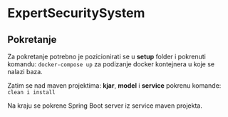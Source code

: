 # ExpertSecuritySystem

## Pokretanje
Za pokretanje potrebno je pozicionirati se u **setup** folder i pokrenuti komandu:
``` docker-compose up ```
za podizanje docker kontejnera u koje se nalazi baza.

Zatim se nad maven projektima: **kjar**, **model** i **service** pokrenu komande:
``` clean i install ```

Na kraju se pokrene Spring Boot server iz service maven projekta.
